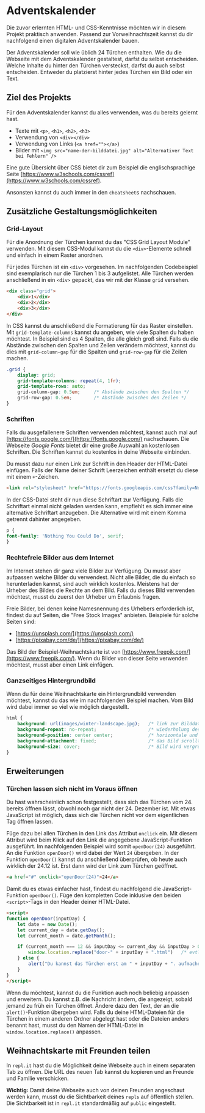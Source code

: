 # Adventskalender

Die zuvor erlernten HTML- und CSS-Kenntnisse möchten wir in diesem Projekt praktisch anwenden.
Passend zur Vorweihnachtszeit kannst du dir nachfolgend einen digitalen Adventskalender bauen.

Der Adventskalender soll wie üblich 24 Türchen enthalten. Wie du die Webseite mit dem Adventskalender
gestaltest, darfst du selbst entscheiden. Welche Inhalte du hinter den Türchen versteckst, darfst du
auch selbst entscheiden. Entweder du platzierst hinter jedes Türchen ein Bild oder ein Text.

## Ziel des Projekts

Für den Adventskalender kannst du alles verwenden, was du bereits gelernt hast.
* Texte mit `<p>`, `<h1>`, `<h2>`, `<h3>`
* Verwendung von `<div></div>`
* Verwendung von Links (`<a href=""></a>`)
* Bilder mit `<img src="name-der-bilddatei.jpg" alt="Alternativer Text bei Fehlern" />`

Eine gute Übersicht über CSS bietet dir zum Beispiel die englischsprachige Seite [https://www.w3schools.com/cssref](https://www.w3schools.com/cssref).

Ansonsten kannst du auch immer in den `cheatsheet`s nachschauen.

## Zusätzliche Gestaltungsmöglichkeiten

### Grid-Layout

Für die Anordnung der Türchen kannst du das "CSS Grid Layout Module" verwenden.
Mit diesem CSS-Modul kannst du die `<div>`-Elemente schnell und einfach in einem Raster anordnen.

Für jedes Türchen ist ein `<div>` vorgesehen. Im nachfolgenden Codebeispiel sind exemplarisch nur die Türchen 1 bis 3 aufgelistet.
Alle Türchen werden anschließend in ein `<div>` gepackt, das wir mit der Klasse `grid` versehen.

```html
<div class="grid">
    <div>1</div>
    <div>2</div>
    <div>3</div>
</div>
```

In CSS kannst du anschließend die Formatierung für das Raster einstellen. Mit `grid-template-columns` kannst du
angeben, wie viele Spalten du haben möchtest. In Beispiel sind es 4 Spalten, die alle gleich groß sind.
Falls du die Abstände zwischen den Spalten und Zeilen verändern möchtest, kannst du dies mit `grid-column-gap`
für die Spalten und `grid-row-gap` für die Zeilen machen.

```css
.grid {
    display: grid;
    grid-template-columns: repeat(4, 1fr);
    grid-template-rows: auto;
    grid-column-gap: 0.5em;     /* Abstände zwischen den Spalten */
    grid-row-gap: 0.5em;        /* Abstände zwischen den Zeilen */
}
```

### Schriften

Falls du ausgefallenere Schriften verwenden möchtest, kannst auch mal auf [https://fonts.google.com/](https://fonts.google.com/) nachschauen.
Die Webseite *Google Fonts* bietet dir eine große Auswahl an kostenlosen Schriften.
Die Schriften kannst du kostenlos in deine Webseite einbinden.

Du musst dazu nur einen Link zur Schrift in den Header der HTML-Datei einfügen.
Falls der Name deiner Schrift Leerzeichen enthält ersetzt du diese mit einem `+`-Zeichen.

```html
<link rel="stylesheet" href="https://fonts.googleapis.com/css?family=Nothing+You+Could+Do">
```

In der CSS-Datei steht dir nun diese Schriftart zur Verfügung.
Falls die Schriftart einmal nicht geladen werden kann, empfiehlt es sich immer eine alternative Schriftart anzugeben.
Die Alternative wird mit einem Komma getrennt dahinter angegeben.

```css
p {
font-family: 'Nothing You Could Do', serif;
}
```

### Rechtefreie Bilder aus dem Internet

Im Internet stehen dir ganz viele Bilder zur Verfügung. Du musst aber aufpassen welche Bilder du verwendest.
Nicht alle Bilder, die du einfach so herunterladen kannst, sind auch wirklich kostenlos.
Meistens hat der Urheber des Bildes die Rechte an dem Bild. Falls du dieses Bild verwenden möchtest, musst du zuerst den Urheber um Erlaubnis fragen.

Freie Bilder, bei denen keine Namesnennung des Urhebers erforderlich ist, findest du auf Seiten, die "Free Stock Images" anbieten.
Beispiele für solche Seiten sind:
* [https://unsplash.com/](https://unsplash.com/)
* [https://pixabay.com/de/](https://pixabay.com/de/)

Das Bild der Beispiel-Weihnachtskarte ist von [https://www.freepik.com/](https://www.freepik.com/).
Wenn du Bilder von dieser Seite verwenden möchtest, musst aber einen Link einfügen.

### Ganzseitiges Hintergrundbild

Wenn du für deine Weihnachtskarte ein Hintergrundbild verwenden möchtest, kannst du das wie im nachfolgenden Beispiel machen.
Vom Bild wird dabei immer so viel wie möglich dargestellt.

```css
html {
    background: url(images/winter-landscape.jpg);   /* link zur Bilddatei. Pfad zur Bilddatei ausgehend von der Position der CSS-Datei */
    background-repeat: no-repeat;                   /* wiederholung des Bildes */
    background-position: center center;             /* horizontale und vertikale Position des Bildes auf der Webseite */
    background-attachment: fixed;                   /* das Bild scrollt nicht mit dem Inhalt der Seite mit */
    background-size: cover;                         /* Bild wird vergrößert, bzw. verkleinert, um die gesamte Seite auszufüllen */
}
```

## Erweiterungen

### Türchen lassen sich nicht im Voraus öffnen

Du hast wahrscheinlich schon festgestellt, dass sich das Türchen vom 24. bereits öffnen lässt, obwohl noch gar nicht der 24. Dezember ist.
Mit etwas JavaScript ist möglich, dass sich die Türchen nicht vor dem eigentlichen Tag öffnen lassen.

Füge dazu bei allen Türchen in den Link das Attribut `onclick` ein. Mit diesem Attribut wird beim Klick auf den Link
die angegebene JavaScript-Funktion ausgeführt. Im nachfolgenden Beispiel wird somit `openDoor(24)` ausgeführt.
An die Funktion `openDoor()` wird dabei der Wert `24` übergeben. In der Funktion `openDoor()` kannst du anschließend
überprüfen, ob heute auch wirklich der 24.12 ist. Erst dann wird der Link zum Türchen geöffnet.

```html
<a href="#" onclick="openDoor(24)">24</a>
```

Damit du es etwas einfacher hast, findest du nachfolgend die JavaScript-Funktion `openDoor()`.
Füge den kompletten Code inklusive den beiden `<script>`-Tags in den Header deiner HTML-Datei.

```html
<script>
function openDoor(inputDay) {
    let date = new Date();
    let current_day = date.getDay();
    let current_month = date.getMonth();

    if (current_month === 12 && inputDay <= current_day && inputDay > 0) {
        window.location.replace("door-" + inputDay + ".html")   /* evtl. noch den Link zur HTML-Datei ändern */
    } else {
        alert("Du kannst das Türchen erst am " + inputDay + ". aufmachen.")
    }
}
</script>
```

Wenn du möchtest, kannst du die Funktion auch noch beliebig anpassen und erweitern.
Du kannst z.B. die Nachricht ändern, die angezeigt, sobald jemand zu früh ein Türchen öffnet.
Ändere dazu den Text, der an die `alert()`-Funktion übergeben wird.
Falls du deine HTML-Dateien für die Türchen in einem anderen Ordner abgelegt hast oder
die Dateien anders benannt hast, musst du den Namen der HTML-Datei in `window.location.replace()` anpassen.

## Weihnachtskarte mit Freunden teilen

In `repl.it` hast du die Möglichkeit deine Webseite auch in einem separaten Tab zu öffnen.
Die URL des neuen Tab kannst du kopieren und an Freunde und Familie verschicken.

**Wichtig:** Damit deine Webseite auch von deinen Freunden angeschaut werden kann, musst du die Sichtbarkeit deines `repls` auf öffentlich stellen.
Die Sichtbarkeit ist in `repl.it` standardmäßig auf `public` eingestellt.
